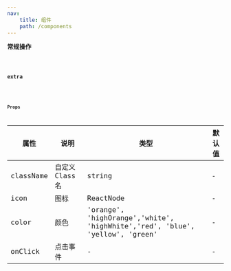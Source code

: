 ```yaml
---
nav:
    title: 组件
    path: /components
---
```


**常规操作**

<code src="./demo/index.tsx" />

**extra**

<code src="./demo/extra.tsx" />

**Props**

| 属性      | 说明            | 类型                                                                         | 默认值 |
| --------- | --------------- | ---------------------------------------------------------------------------- | ------ |
| className | 自定义 Class 名 | string                                                                       | -      |
| icon      | 图标            | ReactNode                                                                    | -      |
| color     | 颜色            | 'orange', 'highOrange','white', 'highWhite','red', 'blue', 'yellow', 'green' | -      |
| onClick   | 点击事件        | -                                                                            | -      |
